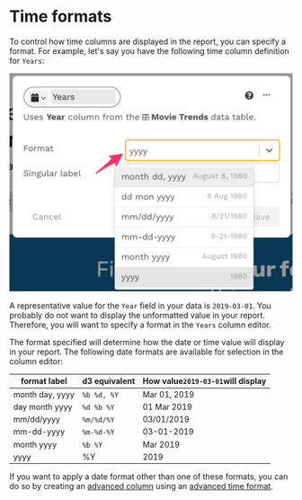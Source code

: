 # Time formats

To control how time columns are displayed in the report, you can specify a format. For example, let's say you have the following time column definition for `Years`:

![Select a time format from the list](<../../../.gitbook/assets/image (308).png>)

A representative value for the `Year` field in your data is `2019-03-01`. You probably do not want to display the unformatted value in your report. Therefore, you will want to specify a format in the `Years` column editor.&#x20;

The format specified will determine how the date or time value will display in your report. The following date formats are available for selection in the column editor:&#x20;

| **format label** | **d3 equivalent** | **How value`2019-03-01`will display** |
| ---------------- | ----------------- | ------------------------------------- |
| month day, yyyy  | `%b %d, %Y`       | Mar 01, 2019                          |
| day month yyyy   | `%d %b %Y`        | 01 Mar 2019                           |
| mm/dd/yyyy       | `%m/%d/%Y`        | 03/01/2019                            |
| mm-dd-yyyy       | `%m-%d-%Y`        | 03-01-2019                            |
| month yyyy       | `%b %Y`           | Mar 2019                              |
| yyyy             | %Y                | 2019                                  |

If you want to apply a date format other than one of these formats, you can do so by creating an [advanced column](../advanced-ingredients/) using an [advanced time format](../advanced-ingredients/advanced-formats.md#advanced-time-formats).&#x20;
